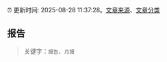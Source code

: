 :alarm_clock: 更新时间: 2025-08-28 11:37:28。[文章来源](/README.md)、[文章分类](/TAGS.md)

## 报告


> 关键字：`报告`、`月报`



